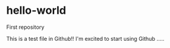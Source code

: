 # hello-world
First repository 

This is a test file in Github!! 
I'm excited to start using Github .....
